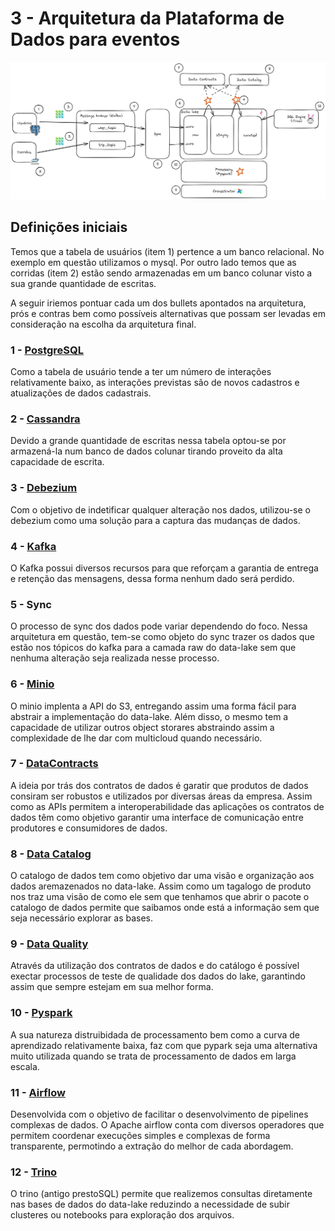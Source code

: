 # 3 - Arquitetura da Plataforma de Dados para eventos
![alt text](image.png "Streaming Data Architecture")

## Definições iniciais
Temos que a tabela de usuários (item 1) pertence a um banco relacional. No exemplo em questão utilizamos o mysql. Por outro lado temos que as corridas (item 2) estão sendo armazenadas em um banco colunar visto a sua grande quantidade de escritas.

A seguir iriemos pontuar cada um dos bullets apontados na arquitetura, prós e contras bem como possíveis alternativas que possam ser levadas em consideração na escolha da arquitetura final.

### 1 - [PostgreSQL](https://www.postgresql.org/)
Como a tabela de usuário tende a ter um número de interações relativamente baixo, as interações previstas são de novos cadastros e atualizações de dados cadastrais.


### 2 - [Cassandra](https://cassandra.apache.org)
Devido a grande quantidade de escritas nessa  tabela optou-se por armazená-la num banco de dados colunar tirando proveito da alta capacidade de escrita. 

### 3 - [Debezium](https://debezium.io/)
Com o objetivo de indetificar qualquer alteração nos dados, utilizou-se o debezium como uma solução para a captura das mudanças de dados.

### 4 - [Kafka](https://kafka.apache.org/)
O Kafka possui diversos recursos para que reforçam a garantia de entrega e retenção das mensagens, dessa forma nenhum dado será perdido.

### 5 - Sync
O processo de sync dos dados pode variar dependendo do foco. Nessa arquitetura em questão, tem-se como objeto do sync trazer os dados que estão nos tópicos do kafka para a camada raw do data-lake sem que nenhuma alteração seja realizada nesse processo.

### 6 - [Minio](https://min.io)
O minio implenta a API do S3, entregando assim uma forma fácil para abstrair a implementação do data-lake. Além disso, o mesmo tem a capacidade de utilizar outros object storares abstraindo assim a complexidade de lhe dar com multicloud quando necessário.

### 7 - [DataContracts](https://datacontract.com/)
A ideia por trás dos contratos de dados é garatir que produtos de dados consiram ser robustos e utilizados por diversas áreas da empresa. Assim como as APIs permitem a interoperabilidade das aplicações os contratos de dados têm como objetivo garantir uma interface de comunicação entre produtores e consumidores de dados.

### 8 - [Data Catalog](https://www.unitycatalog.io/)
O catalogo de dados tem como objetivo dar uma visão e organização aos dados aremazenados no data-lake. Assim como um tagalogo de produto nos traz uma visão de como ele sem que tenhamos que abrir o pacote o catalogo de dados permite que saibamos onde está a informação sem que seja necessário explorar as bases.


### 9 - [Data Quality]()
Através da utilização dos contratos de dados e do catálogo é possível exectar processos de teste de qualidade dos dados do lake, garantindo assim que sempre estejam em sua melhor forma.

### 10 - [Pyspark](https://spark.apache.org/docs/latest/api/python/index.html)
A sua natureza distruibidada de processamento bem como a curva de aprendizado relativamente baixa, faz com que pypark seja uma alternativa muito utilizada quando se trata de processamento de dados em larga escala.

### 11 - [Airflow](https://airflow.apache.org/)
Desenvolvida com o objetivo de facilitar o desenvolvimento de pipelines complexas de dados. O Apache airflow conta com diversos operadores que permitem coordenar execuções simples e complexas de forma transparente, permotindo a extração do melhor de cada abordagem. 

### 12 - [Trino](https://trino.io/)
O trino (antigo prestoSQL) permite que realizemos consultas diretamente nas bases de dados do data-lake reduzindo a necessidade de subir clusteres ou notebooks para exploração dos arquivos.